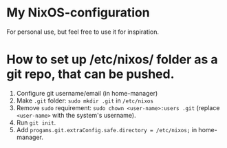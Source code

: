 # My NixOS-configuration
For personal use, but feel free to use it for inspiration.

# How to set up /etc/nixos/ folder as a git repo, that can be pushed.
1. Configure git username/email (in home-manager)
2. Make `.git` folder: `sudo mkdir .git` in `/etc/nixos`
3. Remove `sudo` requirement: `sudo chown <user-name>:users .git` (replace `<user-name>` with the system's username).
4. Run `git init`.
5. Add `progams.git.extraConfig.safe.directory = /etc/nixos;` in home-manager.
